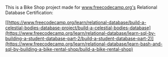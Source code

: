 This is a Bike Shop project made for www.freecodecamp.org's Relational Database Certification:

[[https://www.freecodecamp.org/learn/relational-database/build-a-celestial-bodies-database-project/build-a-celestial-bodies-database](https://www.freecodecamp.org/learn/relational-database/learn-sql-by-building-a-student-database-part-2/build-a-student-database-part-2)](https://www.freecodecamp.org/learn/relational-database/learn-bash-and-sql-by-building-a-bike-rental-shop/build-a-bike-rental-shop)

